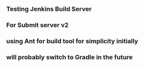 ### Testing Jenkins Build Server
### For Submit server v2
### using Ant for build tool for simplicity initially
### will probably switch to Gradle in the future